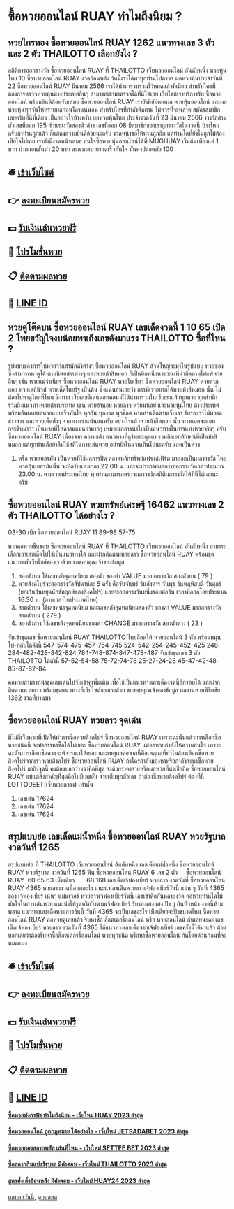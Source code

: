 # ซื้อหวยออนไลน์ RUAY ทำไมถึงนิยม ?
## หวยไกรทอง ซื้อหวยออนไลน์ RUAY 1262 แนวทางเลข 3 ตัว และ 2 ตัว THAILOTTO เลือกยังไง ?
สถิติการออกรางวัล ซื้อหวยออนไลน์ RUAY ที่ THAILOTTO เว็บหวยออนไลน์ อันดับหนึ่ง หวยหุ้นไทย 10 ซื้อหวยออนไลน์ RUAY งวดย้อนหลัง วันนี้เราได้พาทุกท่านไปตรวจ ผลหวยหุ้นประจำวันที่ 22 ซื้อหวยออนไลน์ RUAY มีนาคม 2566 เราได้นำมารวบรวมไว้หมดแล้วที่เดี่ยว สำหรับใครที่ต้องการตรวจหวยหุ้นต่างประเทศอื่นๆ สามารถเข้ามาตรวจได้ที่นี่ได้เลย เว็บไซต์เราบริการรับ ซื้อหวยออนไลน์ พร้อมยินดีต้อนรับเสมอ ซื้อหวยออนไลน์ RUAY เรายังมีอัปเดตผล หวยหุ้นออนไลน์ และผลหวยหุ้นทุกวันให้ทราบผลก่อนใครแน่นอน สำหรับใครที่กำลังติดตาม ไม่ควรที่จะพลาด สมัครสมาชิกเลยครับที่นี่ที่เดียว
เป็นอย่างไรบ้างครับ ผลหวยหุ้นไทย ประจำงวดวันที่ 23 มีนาคม 2566 รางวัลสามตัวเลขที่ออก 195 ส่วนรางวัลสองตัวล่าง เลขที่ออก 08 มีสมาชิกของเราถูกรางวัลในงวดนี้ บ้างไหมครับถ้าท่านถูกแล้ว ก็แสดงความยินดีด้วยนะครับ งวดหน้าขอให้ท่านถูกอีก แต่ท่านใดที่ยังไม่ถูกไม่ต้องเสียใจไปเลย เรายังมีงวดหน้าเสมอ สนใจซื้อหวยหุ้นออนไลน์ได้ที่ MUGHUAY เริ่มต้นเพียงแค่ 1 บาท ฝากถอนขั้นต่ำ 20 บาท สะดวกสบายรวดเร็วทันใจ มั่นคงปลอดภัย 100

## 🛎 [เข้าเว็บไซต์](https://bit.ly/3BG5bNw)
## 👉 [ลงทะเบียนสมัครหวย](https://bit.ly/3BG5bNw)
## 💵 [รับเงินเล่นหวยฟรี](https://bit.ly/3C3mvgS)
## 👑 [โปรโมชั่นหวย](https://bit.ly/3C3mvgS)
## 📋 [ติดตามผลหวย](https://bit.ly/3C3mvgS)
## 📱 [LINE ID](https://bit.ly/3C3mvgS)

## หวยคู่โต๊ดบน ซื้อหวยออนไลน์ RUAY เลขเด็ดงวดนี้ 1 10 65 เปิด 2 โพยขวัญใจงบน้อยพาเก็งเลขดังมาแรง THAILOTTO ซื้อที่ไหน ?
รูปแบบของการใบ้หวยจากสำนักดังต่างๆ ซื้อหวยออนไลน์ RUAY ส่วนใหญ่จะมาในรูปแบบ หวยซอง ซึ่งสามารถหาดูได้ ตามนิตยสารต่างๆ และหวยม้าสีหมอก ก็เป็นอีกหนึ่งหวยซองที่น่าติดตามไม่แพ้หวยอื่นๆ เช่น หวยแม่จำเนียร ซื้อหวยออนไลน์ RUAY หวยใบเขียว ซื้อหวยออนไลน์ RUAY หวยลาภลอย หวยเดลินิวส์ หวยเด็ดไทยรัฐ เป็นต้น ซึ่งแน่นอนเลยว่า การที่เราอยากได้หวยม้าสีหมอก นั้น ไม่ต้องไปหาดูไกลที่ไหน ซึ่งทาง เว็บเลขดีเด่นดอทคอม ก็ได้นำมารวมในเว็บเราแล้วทุกหวย ทุกสำนัก รวมถึงแนวทางหวยต่างประเทศ เช่น หวยฮานอย หวยลาว หวยมาเลย์ และหวยหุ้นไทย ต่างประเทศ พร้อมอัพเดทผลหวยแบบเร็วทันใจ ทุกวัน ทุกงวด ทุกช็อต หากท่านติดตามเว็บเรา รับรองว่าไม่พลาดข่าวสาร และหวยเด็ดดังๆ จากทางเราแน่นอนครับ
อย่างไรแล้วหวยม้าสีหมอก นั้น ทางแอดจะแอบกระซิบมาว่า เป็นหวยที่ให้ความแม่นยำมากๆ เหมาะแก่การนำไปเป็นแนวทางในการแทงหวยจริงๆ ครับ ซื้อหวยออนไลน์ RUAY เนื่องจาก ความขลัง แนวทางที่ดูง่ายสะดุดตา รวมถึงเอกลักษณ์ที่เป็นม้าสีหมอก แต่ทุกท่านก็อย่าลืมใช้สติในการเล่นหวย อย่าหักโหมจนเกินไปนะครับ แอดเป็นห่วง
1. หรือ หวยเยอรมัน เป็นหวยที่ใช้ผลการปิด ตลาดหลักทรัพย์แฟรงค์เฟิร์ต มาออกเป็นผลรางวัล โดยหวยหุ้นเยอรมันนั้น จะปิดรับแทงเวลา 22.00 น. และจะประกาศผลการออกรางวัลเวลาประมาณ 23.00 น. ตามเวลาประเทศไทย ทุกท่านสามารถตรวจผลรางวัลสถิติผลรางวัลได้ที่นี่ได้เลยนะครับ

## ซื้อหวยออนไลน์ RUAY หวยทรัพย์เศรษฐี 16462 แนวทางเลข 2 ตัว THAILOTTO ได้อย่างไร ?
03-30
เบิ้ล ซื้อหวยออนไลน์ RUAY 11
89-98
57-75

หากคอหวยชื่นชอบ ซื้อหวยออนไลน์ RUAY ที่ THAILOTTO เว็บหวยออนไลน์ อันดับหนึ่ง สามารถเลือกเอาเลขเด็ดไปใช้เป็นแนวทางได้ และฝากติดตามหวยลาว ซื้อหวยออนไลน์ RUAY พร้อมชุดแนวทางที่เว็บไซต์ของเราด้วย
ขอขอบคุณเจ้าของข้อมูล
1. สองตัวบน ใช้เลขหลังจุดทศนิยม สองตัว ของค่า VALUE มาออกรางวัล สองตัวบน ( 79 )
2. หวยสิงคโปร์จะออกรางวัลสัปดาห์ละ 5 ครั้ง คือวันจันทร์ วันอังคาร วันพุธ วันพฤหัสบดี วันศุกร์ (ยกเว้นวันหยุดนักขัตฤกษ์ของสิงคโปร์) และจะออกรางวันหนึ่งรอบต่อวัน เวลาที่ออกโดยประมาณ 16.30 น. (ตามเวลาในประเทศไทย)
3. สามตัวบน ใช้เลขหน้าจุดทศนิยม และเลขหลังจุดทศนิยมสองตัว ของค่า VALUE มาออกรางวัล สามตัวบน ( 279 )
4. สองตัวล่าง ใช้เลขหลังจุดทศนิยมของค่า CHANGE มาออกรางวัล สองตัวล่าง ( 23 )

จับเข้าชุดเลข ซื้อหวยออนไลน์ RUAY THAILOTTO ไทยล็อตโต้ หวยออนไลน์ 3 ตัว พร้อมหมุนไป-กลับได้ดังนี้
547-574-475-457-754-745
524-542-254-245-452-425
248-284-482-428-842-824
784-748-874-847-478-487
จับเข้าชุดเลข 3 ตัว THAILOTTO ได้ดังนี้
57-52-54-58
75-72-74-78
25-27-24-28
45-47-42-48
85-87-82-84

คอหวยสามารถนำชุดเลขเด่นไปจับเข้าคู่เพิ่มเติม เพื่อใช้เป็นแนวทางเลขเด็ดงวดนี้อีกรอบได้ และฝากติดตามหวยลาว พร้อมชุดแนวทางที่เว็บไซต์ของเราด้วย
ขอขอบคุณเจ้าของข้อมูล
ผลงานหวยพิชิตชัย 1362 งวดที่ผ่านมา

## ซื้อหวยออนไลน์ RUAY หวยลาว จุดเด่น
มีไม่กี่เว็บหวยที่เปิดให้ทำการซื้อหวยสิงคโปร์ ซื้อหวยออนไลน์ RUAY เพราะฉะนั้นแล้วการเลือกซื้อหวยชนิดนี้ จะทำการหาซื้อได้ไม่เยอะ ซื้อหวยออนไลน์ RUAY แต่คอหวยกำลังให้ความสนใจ เพราะฉะนั้นการเลือกซื้อควรจะพิจารณาให้เยอะ และเหตุผลต่อจากนี้คือเหตุผลที่ทำไมต้องเลือกซื้อหวยสิงคโปร์จากเรา
หวยสิงคโปร์ ซื้อหวยออนไลน์ RUAY ถ้าใครกำลังมองหาหรือกำลังจะหาซื้อหวยสิงคโปร์ มาถึงจุดนี้ คงต้องบอกว่า เราคือที่สุด จะด้วยราคาจ่ายหรือผลหวยที่น่าเชื่อถือ ซื้อหวยออนไลน์ RUAY แม้แต่สิ่งสำคัญที่สุดคือไม่มีเลขอั้น จ่ายเต็มทุกตัวเลข ถ้าต้องซื้อหวยสิงคโปร์ ต้องที่นี่ LOTTODEET(เว็บหวยกวาง) เท่านั้น
1. เลขเด่น 17624
2. เลขเด่น 17624
3. เลขเด่น 17624

## สรุปแบบย่อ เลขเด็ดแม่น้ำหนึ่ง ซื้อหวยออนไลน์ RUAY หวยรัฐบาล งวดวันที่ 1265
สรุปแบบย่อ ที่ THAILOTTO เว็บหวยออนไลน์ อันดับหนึ่ง เลขเด็ดแม่น้ำหนึ่ง ซื้อหวยออนไลน์ RUAY หวยรัฐบาล งวดวันที่ 1265 ฟัน ซื้อหวยออนไลน์ RUAY 6
เลข 2 ตัว     ซื้อหวยออนไลน์ RUAY  60 65 63
เม็ดเดียว       68 168
เลขเด็ดเจ้ฟองเบียร์ หวยลาว งวดวันที่ ซื้อหวยออนไลน์ RUAY 4365
หวยลาวงวดนี้ออกอะไร แนะนำเลขเด็ดหวยลาวเจ้ฟองเบียร์วันนี้ แม่น ๆ วันที่ 4365 ของ เจ้ฟองเบียร์ เน้นๆ แม่นเวอร์ หวยลาวเจ้ฟองเบียร์วันนี้ เลขเข้าติดกันหลายงวด คอหวยท่านใดไม่มั่นใจในการเล่นหวย แนะนำให้รูดหรือวิ่งตามเจ้ฟองเบียร์ รับรองเฮง เฮง ปัง ๆ กันทั่วหน้า งวดนี้ห้ามพลาด แนวทางเลขเด็ดหวยลาววันนี้ วันที่ 4365 จะเป็นเลขอะไร เม็ดเดียวจะปังขนาดไหน ซื้อหวยออนไลน์ RUAY คอหวยดูเลขแล้ว รีบหาซื้อ ล็อตเตอรี่ออนไลน์ หรือ หวยออนไลน์ กันเลยนะคะ
เลขเด็ดเจ้ฟองเบียร์ หวยลาว งวดวันที่ 4365
ได้แนวทางเลขเด็ดจากเจ้ฟองเบียร์ เลขครั้งนี้ได้มาแล้ว ต้องบอกเลยว่าต้องรีบหาซื้อล็อตเตอร์รี่ออนไลน์ หวยทุกชนิด หรือหาซื้อหวยออนไลน์ กันโดยด่วนก่อนที่จะหมดแผง

## 🛎 [เข้าเว็บไซต์](https://bit.ly/3BG5bNw)
## 👉 [ลงทะเบียนสมัครหวย](https://bit.ly/3BG5bNw)
## 💵 [รับเงินเล่นหวยฟรี](https://bit.ly/3C3mvgS)
## 👑 [โปรโมชั่นหวย](https://bit.ly/3C3mvgS)
## 📋 [ติดตามผลหวย](https://bit.ly/3C3mvgS)
## 📱 [LINE ID](https://bit.ly/3C3mvgS)

#### [ซื้อหวยมังกรฟ้า ทำไมถึงนิยม - เว็บใหม่ HUAY 2023 ล่าสุด](https://atom.io/themes/ซื้อหวยมังกรฟ้า%20ทำไมถึงนิยม%20-%20เว็บใหม่%20huay%202023%20ล่าสุด)
#### [ซื้อหวยออนไลน์ ถูกกฎหมาย ได้อย่างไร - เว็บใหม่ JETSADABET 2023 ล่าสุด](https://atom.io/themes/ซื้อหวยออนไลน์%20ถูกกฎหมาย%20ได้อย่างไร%20-%20เว็บใหม่%20jetsadabet%202023%20ล่าสุด)
#### [ซื้อหวยกองสลากพลัส เล่นที่ไหน - เว็บใหม่ SETTEE BET 2023 ล่าสุด](https://atom.io/themes/ซื้อหวยกองสลากพลัส%20เล่นที่ไหน%20-%20เว็บใหม่%20settee%20bet%202023%20ล่าสุด)
#### [ซื้อสลากกินแบ่งรัฐบาล มีคำตอบ - เว็บใหม่ THAILOTTO 2023 ล่าสุด](https://atom.io/themes/ซื้อสลากกินแบ่งรัฐบาล%20มีคำตอบ%20-%20เว็บใหม่%20thailotto%202023%20ล่าสุด)
#### [สูตรฮั่งเส็งย้อนหลัง มีคำตอบ - เว็บใหม่ HUAY24 2023 ล่าสุด](https://atom.io/themes/สูตรฮั่งเส็งย้อนหลัง%20มีคำตอบ%20-%20เว็บใหม่%20huay24%202023%20ล่าสุด)

[ผลบอลวันนี้](https://siamsport.tv "ผลบอลวันนี้"), [ดูบอลสด](https://siamsport.tv/ดูบอลสด "ดูบอลสด")